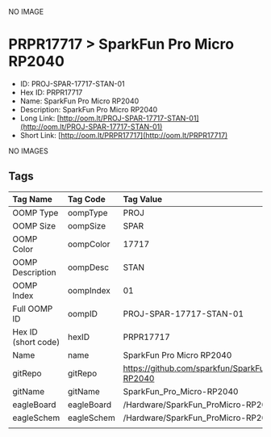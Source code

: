 


  
NO IMAGE  
# PRPR17717 > SparkFun Pro Micro RP2040

- ID: PROJ-SPAR-17717-STAN-01
- Hex ID: PRPR17717
- Name: SparkFun Pro Micro RP2040
- Description: SparkFun Pro Micro RP2040
- Long Link: [http://oom.lt/PROJ-SPAR-17717-STAN-01](http://oom.lt/PROJ-SPAR-17717-STAN-01)
- Short Link: [http://oom.lt/PRPR17717](http://oom.lt/PRPR17717)
  
NO IMAGES  
## Tags
  

|Tag Name|Tag Code|Tag Value|
| :--- | :--- | :--- |
|OOMP Type|oompType|PROJ|
|OOMP Size|oompSize|SPAR|
|OOMP Color|oompColor|17717|
|OOMP Description|oompDesc|STAN|
|OOMP Index|oompIndex|01|
|Full OOMP ID|oompID|PROJ-SPAR-17717-STAN-01|
|Hex ID (short code)|hexID|PRPR17717|
|Name|name|SparkFun Pro Micro RP2040|
|gitRepo|gitRepo|https://github.com/sparkfun/SparkFun_Pro_Micro-RP2040|
|gitName|gitName|SparkFun_Pro_Micro-RP2040|
|eagleBoard|eagleBoard|/Hardware/SparkFun_ProMicro-RP2040.brd|
|eagleSchem|eagleSchem|/Hardware/SparkFun_ProMicro-RP2040.sch|
||||

